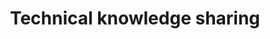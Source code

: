 ---
title: "Technical knowledge sharing"
permalink: /blogs/
layout: blogs
entries_layout: grid
classes: wide
author_profile: true
---